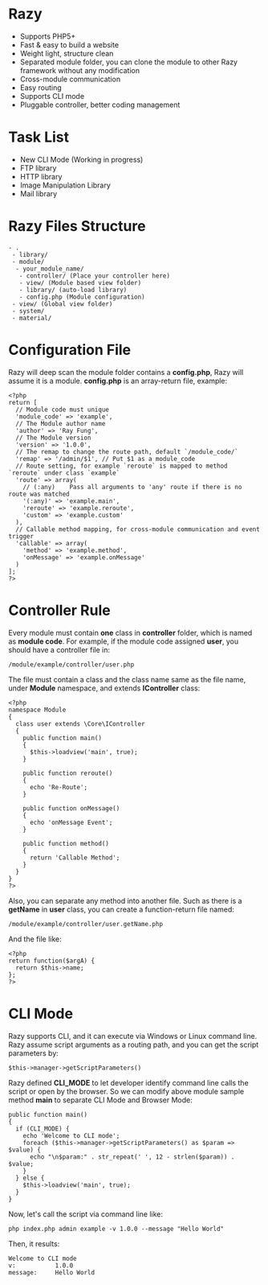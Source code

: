 # Razy
- Supports PHP5+
- Fast & easy to build a website
- Weight light, structure clean
- Separated module folder, you can clone the module to other Razy framework without any modification
- Cross-module communication
- Easy routing
- Supports CLI mode
- Pluggable controller, better coding management
# Task List
- New CLI Mode (Working in progress)
- FTP library
- HTTP library
- Image Manipulation Library
- Mail library
# Razy Files Structure
```
- .
 - library/
 - module/
  - your_module_name/
   - controller/ (Place your controller here)
   - view/ (Module based view folder)
   - library/ (auto-load library)
   - config.php (Module configuration)
 - view/ (Global view folder)
 - system/
 - material/
```
# Configuration File
Razy will deep scan the module folder contains a **config.php**, Razy will assume it is a module. **config.php** is an array-return file, example:
```
<?php
return [
  // Module code must unique
  'module_code' => 'example',
  // The Module author name
  'author' => 'Ray Fung',
  // The Module version
  'version' => '1.0.0',
  // The remap to change the route path, default `/module_code/`
  'remap' => '/admin/$1', // Put $1 as a module_code
  // Route setting, for example `reroute` is mapped to method `reroute` under class `example`
  'route' => array(
    // (:any)	 Pass all arguments to 'any' route if there is no route was matched
    '(:any)' => 'example.main',
    'reroute' => 'example.reroute',
    'custom' => 'example.custom'
  ),
  // Callable method mapping, for cross-module communication and event trigger
  'callable' => array(
    'method' => 'example.method',
    'onMessage' => 'example.onMessage'
  )
];
?>
```
# Controller Rule
Every module must contain **one** class in **controller** folder, which is named as **module code**. For example, if the module code assigned **user**, you should have a controller file in:
```
/module/example/controller/user.php
```
The file must contain a class and the class name same as the file name, under **Module** namespace, and extends **IController** class:
```
<?php
namespace Module
{
  class user extends \Core\IController
  {
    public function main()
    {
      $this->loadview('main', true);
    }

    public function reroute()
    {
      echo 'Re-Route';
    }

    public function onMessage()
    {
      echo 'onMessage Event';
    }

    public function method()
    {
      return 'Callable Method';
    }
  }
}
?>
```
Also, you can separate any method into another file. Such as there is a **getName** in **user** class, you can create a function-return file named:
```
/module/example/controller/user.getName.php
```
And the file like:
```
<?php
return function($argA) {
  return $this->name;
};
?>
```
# CLI Mode
Razy supports CLI, and it can execute via Windows or Linux command line. Razy assume script arguments as a routing path, and you can get the script parameters by:
```
$this->manager->getScriptParameters()
```
Razy defined **CLI_MODE** to let developer identify command line calls the script or open by the browser. So we can modify above module sample method **main** to separate CLI Mode and Browser Mode:
```
public function main()
{
  if (CLI_MODE) {
    echo 'Welcome to CLI mode';
    foreach ($this->manager->getScriptParameters() as $param => $value) {
      echo "\n$param:" . str_repeat(' ', 12 - strlen($param)) . $value;
    }
  } else {
    $this->loadview('main', true);
  }
}
```
Now, let's call the script via command line like:
```
php index.php admin example -v 1.0.0 --message "Hello World"
```
Then, it results:
```
Welcome to CLI mode
v:           1.0.0
message:     Hello World
```
